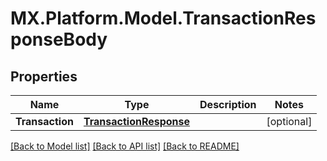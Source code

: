 # MX.Platform.Model.TransactionResponseBody

## Properties

Name | Type | Description | Notes
------------ | ------------- | ------------- | -------------
**Transaction** | [**TransactionResponse**](TransactionResponse.md) |  | [optional] 

[[Back to Model list]](../README.md#documentation-for-models) [[Back to API list]](../README.md#documentation-for-api-endpoints) [[Back to README]](../README.md)

